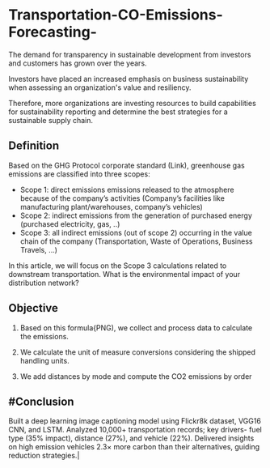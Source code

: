 # Transportation-CO-Emissions-Forecasting-



The demand for transparency in sustainable development from investors and customers has grown over the years.

Investors have placed an increased emphasis on business sustainability when assessing an organization's value and resiliency.

Therefore, more organizations are investing resources to build capabilities for sustainability reporting and determine the best strategies for a sustainable supply chain.


## **Definition**
Based on the GHG Protocol corporate standard (Link), greenhouse gas emissions are classified into three scopes:

- Scope 1: direct emissions emissions released to the atmosphere because of the company’s activities (Company’s facilities like manufacturing plant/warehouses, company’s vehicles)
- Scope 2: indirect emissions from the generation of purchased energy
(purchased electricity, gas, ..)
- Scope 3: all indirect emissions (out of scope 2) occurring in the value chain of the company (Transportation, Waste of Operations, Business Travels, …)

In this article, we will focus on the Scope 3 calculations related to downstream transportation.
What is the environmental impact of your distribution network?



## **Objective**

1. Based on this formula{PNG), we collect and process data to calculate the emissions.


2. We calculate the unit of measure conversions considering the shipped handling units.



3. We add distances by mode and compute the CO2 emissions by order 




## #Conclusion
  Built a deep learning image captioning model using Flickr8k dataset, VGG16 CNN, and LSTM.
 Analyzed 10,000+ transportation records; key drivers- fuel type (35% impact), distance (27%), and vehicle (22%).
 Delivered insights on high emission vehicles 2.3× more carbon than their alternatives, guiding reduction strategies.|





